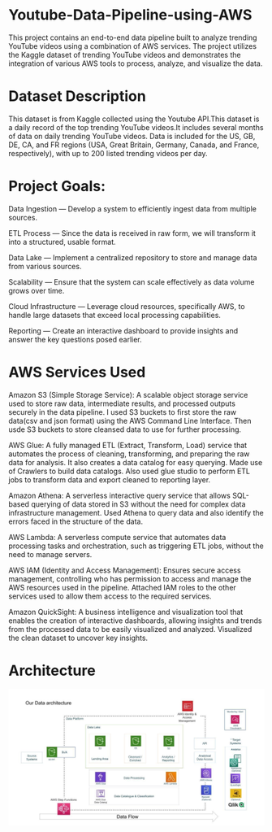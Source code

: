 # Youtube-Data-Pipeline-using-AWS
This project contains an end-to-end data pipeline built to analyze trending YouTube videos using a combination of AWS services. The project utilizes the Kaggle dataset of trending YouTube videos and demonstrates the integration of various AWS tools to process, analyze, and visualize the data.

# Dataset Description
This dataset is from Kaggle collected using the Youtube API.This dataset is a daily record of the top trending YouTube videos.It includes several months of data on daily trending YouTube videos. Data is included for the US, GB, DE, CA, and FR regions (USA, Great Britain, Germany, Canada, and France, respectively), with up to 200 listed trending videos per day.

# Project Goals:
Data Ingestion — Develop a system to efficiently ingest data from multiple sources.

ETL Process — Since the data is received in raw form, we will transform it into a structured, usable format.

Data Lake — Implement a centralized repository to store and manage data from various sources.

Scalability — Ensure that the system can scale effectively as data volume grows over time.

Cloud Infrastructure — Leverage cloud resources, specifically AWS, to handle large datasets that exceed local processing capabilities.

Reporting — Create an interactive dashboard to provide insights and answer the key questions posed earlier.

# AWS Services Used
Amazon S3 (Simple Storage Service): A scalable object storage service used to store raw data, intermediate results, and processed outputs securely in the data pipeline. I used S3 buckets to first store the raw data(csv and json format) using the AWS Command Line Interface. Then usde S3 buckets to store cleansed data to use for further processing.

AWS Glue: A fully managed ETL (Extract, Transform, Load) service that automates the process of cleaning, transforming, and preparing the raw data for analysis. It also creates a data catalog for easy querying. Made use of Crawlers to build data catalogs. Also used glue studio to perform ETL jobs to transform data and export cleaned to reporting layer.

Amazon Athena: A serverless interactive query service that allows SQL-based querying of data stored in S3 without the need for complex data infrastructure management. Used Athena to query data and also identify the errors faced in the structure of the data.

AWS Lambda: A serverless compute service that automates data processing tasks and orchestration, such as triggering ETL jobs, without the need to manage servers.

AWS IAM (Identity and Access Management): Ensures secure access management, controlling who has permission to access and manage the AWS resources used in the pipeline. Attached IAM roles to the other services used to allow them access to the required services.

Amazon QuickSight: A business intelligence and visualization tool that enables the creation of interactive dashboards, allowing insights and trends from the processed data to be easily visualized and analyzed. Visualized the clean dataset to uncover key insights.

# Architecture
![image](https://github.com/anushkauniyal20/Youtube-Data-Pipeline-using-AWS/blob/main/architecture.jpeg)
